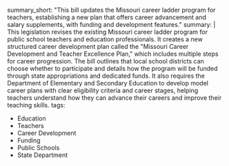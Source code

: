 summary_short: "This bill updates the Missouri career ladder program for teachers, establishing a new plan that offers career advancement and salary supplements, with funding and development features."
summary: |
  This legislation revises the existing Missouri career ladder program for public school teachers and education professionals. It creates a new structured career development plan called the "Missouri Career Development and Teacher Excellence Plan," which includes multiple steps for career progression. The bill outlines that local school districts can choose whether to participate and details how the program will be funded through state appropriations and dedicated funds. It also requires the Department of Elementary and Secondary Education to develop model career plans with clear eligibility criteria and career stages, helping teachers understand how they can advance their careers and improve their teaching skills.
tags:
  - Education
  - Teachers
  - Career Development
  - Funding
  - Public Schools
  - State Department
